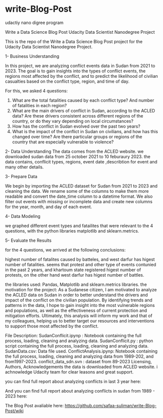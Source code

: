 # write-Blog-Post
udactiy nano digree program

Write a Data Science Blog Post
Udacity Data Scientist Nanodegree Project

This is the repo of the Write a Data Science Blog Post project for the Udacity Data Scientist Nanodegree Project.

1- Business Understanding

In this project, we are analyzing conflict events data in Sudan from 2021 to 2023. The goal is to gain insights into the types of conflict events, the regions most affected by the conflict, and to predict the likelihood of civilian casualties based on the conflict type, region, and time of day.


For this, we asked 4 questions:
1. What are the total fatalities caused by each conflict type? And number of fatalities in each region?
2. What are the main drivers of conflict in Sudan, according to the ACLED data? Are these drivers consistent across different regions of the country, or do they vary depending on local circumstances?
3. How has the conflict in Sudan evolved over the past two years?
4. What is the impact of the conflict in Sudan on civilians, and how has this changed over time? Are there particular groups or regions of the country that are especially vulnerable to violence?

2- Data Understanding
The data comes from the ACLED website. we downloaded sudan data from 25 october 2021 to 10 feburaury 2023.
the data contains, conflicit types, regions, event date ,describtion for event and many other details.


3- Prepare Data

We begin by importing the ACLED dataset for Sudan from 2021 to 2023 and cleaning the data. We rename some of the columns to make them more readable and convert the date_time column to a datetime format. We also filter out events with missing or incomplete data and create new columns for the year, month, and day of each event.

4- Data Modeling

we graphed different event types and fatailites that were relevant to the 4 questions, with the python libraries matplotlib and sklearn.metrics.

5- Evaluate the Results

for the 4 questions, we arrived at the following conclusions:

highest number of fatalites caused by batteles, and west darfur has higest number of fatalities.
seems that protest and other type of events contunied in the past 2 years, and khartoum state registered higest number of protests, on the other hand west darfur has higest number of battles.


the libraries used: Pandas, Matplotlib and sklearn.metrics libraries. 
the motivation for the project: As a Sudanese citizen, I am motivated to analyze the ACLED data on Sudan in order to better understand the drivers and impact of the conflict on the civilian population. 
By identifying trends and patterns in the data, I hope to gain insight into the most vulnerable regions and populations, 
as well as the effectiveness of current protection and mitigation efforts. Ultimately, 
this analysis will inform my work and that of my colleagues, helping us to better target our resources and interventions to support those most affected by the conflict.

File Description:
SudanConflicit.ipynp : Notebook containing the full process, loading, cleaning and analyzing data.
SudanConflicit.py : python script containing the full process, loading, cleaning and analyzing data.
SudanData.csv: Data file used.
ConflictAnalysis.ipynp: Notebook containing the full process, loading, cleaning and analyzing data from 1989-202, and from1997-2023.
conflict_data_sdn.svn : dataset from 89-2023
Licensing, Authors, Acknowledgements
the data is downloaded from ACLED website. i achnowledge Udacity team for clear leasons and great support.

you can find full report about analyzing conflicts in last 3 year here:

And you can find full report about analyzing conflicts in sudan from 1989 - 2023 here:



The Blog Post avaliable here: https://github.com/safaa-suliman/write-Blog-Post/wiki
